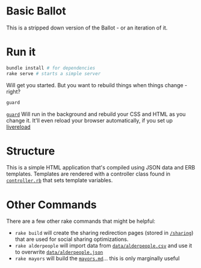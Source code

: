 # Basic Ballot

This is a stripped down version of the Ballot - or an iteration of it.

# Run it

````sh
bundle install # for dependencies
rake serve # starts a simple server
````

Will get you started. But you want to rebuild things when things change - right?

````sh
guard
````

[`guard`](https://github.com/guard/guard) Will run in the background and rebuild your CSS and HTML as you change it. It'll even reload your browser automatically, if you set up [livereload](http://feedback.livereload.com/knowledgebase/articles/86242-how-do-i-install-and-use-the-browser-extensions-)

# Structure

This is a simple HTML application that's compiled using JSON data and ERB templates. Templates are rendered with a controller class found in [`controller.rb`](https://github.com/BusProject/Ballot/blob/gh-pages/controller.rb) that sets template variables.

# Other Commands

There are a few other rake commands that might be helpful:

 * `rake build` will create the sharing redirection pages (stored in [`/sharing`](https://github.com/BusProject/Ballot/tree/gh-pages)) that are used for social sharing optimizations.
 * `rake alderpeople` will import data from [`data/alderpeople.csv`](https://github.com/BusProject/Ballot/blob/gh-pages/data/alderpeople.csv) and use it to overwrite [`data/alderpeople.json`](https://github.com/BusProject/Ballot/blob/gh-pages/data/alderpeople.json)
 * `rake mayors` will build the [`mayors.md`](https://github.com/BusProject/Ballot/blob/gh-pages/mayors.md)... this is only marginally useful
